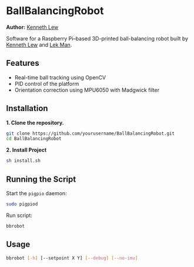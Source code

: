 # BallBalancingRobot

**Author:** [Kenneth Lew](https://github.com/lew1101)

Software for a Raspberry Pi–based 3D-printed ball-balancing robot built by [Kenneth Lew](https://github.com/lew1101) and [Lek Man](https://github.com/sophondroplet).

## Features

- Real-time ball tracking using OpenCV
- PID control of the platform
- Orientation correction using MPU6050 with Madgwick filter

## Installation

**1. Clone the repository.**

```bash
git clone https://github.com/yourusername/BallBalancingRobot.git
cd BallBalancingRobot
```

**2. Install Project**

```bash
sh install.sh
```

## Running the Script

Start the `pigpio` daemon:

```bash
sudo pigpiod
```

Run script:

```bash
bbrobot 
```

## Usage

```bash
bbrobot [-h] [--setpoint X Y] [--debug] [--no-imu]
```
